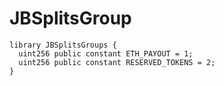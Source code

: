 # JBSplitsGroup

```solidity
library JBSplitsGroups {
  uint256 public constant ETH_PAYOUT = 1;
  uint256 public constant RESERVED_TOKENS = 2;
}
```
